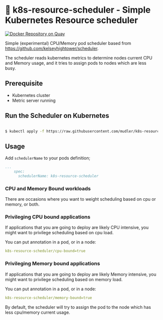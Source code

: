 # :japanese_castle: k8s-resource-scheduler - Simple Kubernetes Resource scheduler

[![Docker Repository on Quay](https://quay.io/repository/mudler/k8s-resource-scheduler/status "Docker Repository on Quay")](https://quay.io/repository/mudler/k8s-resource-scheduler)

Simple (experimental) CPU/Memory pod scheduler based from https://github.com/kelseyhightower/scheduler.

The scheduler reads kubernetes metrics to determine nodes current CPU and Memory usage, and it tries to assign pods to nodes which are less busy.

## Prerequisite

- Kubernetes cluster
- Metric server running

## Run the Scheduler on Kubernetes


```bash

$ kubectl apply -f https://raw.githubusercontent.com/mudler/k8s-resource-scheduler/master/deployments/scheduler.yaml

```

## Usage

Add `schedulerName` to your pods definition;

```yaml
...
    spec:
      schedulerName: k8s-resource-scheduler
```


### CPU and Memory Bound workloads

There are occasions where you want to weight scheduling based on cpu or memory, or both.


### Privileging CPU bound applications

If applications that you are going to deploy are likely CPU intensive, you might want to privilege scheduling based on cpu load.

You can put annotation in a pod, or in a node:

```yaml
k8s-resource-scheduler/cpu-bound=true
```

### Privileging Memory bound applications

If applications that you are going to deploy are likely Memory intensive, you might want to privilege scheduling based on memory load.

You can put annotation in a pod, or in a node:

```yaml
k8s-resource-scheduler/memory-bound=true
```

By default, the scheduler will try to assign the pod to the node which has less cpu/memory current usage.

